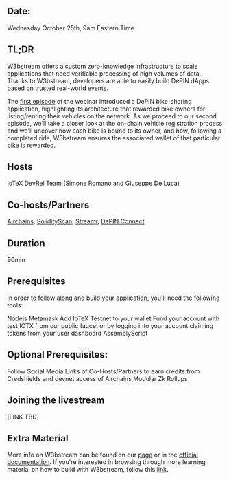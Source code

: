 ## Date:
Wednesday October 25th, 9am Eastern Time

## TL;DR
W3bstream offers a custom zero-knowledge infrastructure to scale applications that need verifiable processing of high volumes of data. Thanks to W3bstream, developers are able to easily build DePIN dApps based on trusted real-world events. 

The [first episode](https://developers.iotex.io/posts/building-a-depin-project-with-w3bstream) of the webinar introduced a DePIN bike-sharing application, highlighting its architecture that rewarded bike owners for listing/renting their vehicles on the network. As we proceed to our second episode, we'll take a closer look at the on-chain vehicle registration process and we'll uncover how each bike is bound to its owner, and how, following a completed ride, W3bstream ensures the associated wallet of that particular bike is rewarded.

## Hosts
IoTeX DevRel Team (Simone Romano and Giuseppe De Luca)

## Co-hosts/Partners
[Airchains](https://www.airchains.io/), [SolidityScan](https://solidityscan.com/), [Streamr](https://streamr.network/), [DePIN Connect](https://twitter.com/DePIN_Connect)

## Duration
90min

## Prerequisites
In order to follow along and build your application, you'll need the following tools:

Nodejs
Metamask
Add IoTeX Testnet to your wallet
Fund your account with test IOTX from our public faucet or by logging into your account claiming tokens from your user dashboard
AssemblyScript

## Optional Prerequisites: 
Follow Social Media Links of Co-Hosts/Partners to earn credits from Credshields and devnet access of Airchains Modular Zk Rollups 

## Joining the livestream
[LINK TBD]

## Extra Material
More info on W3bstream can be found on our [page](https://w3bstream.com/) or in the [official documentation](https://docs.w3bstream.com/introduction/readme). If you're interested in browsing through more learning material on how to build with W3bstream, follow this [link](https://developers.iotex.io/academy/all?w3bstream).
